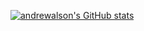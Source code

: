 [![andrewalson's GitHub stats](https://github-readme-stats.vercel.app/api?username=andrewalson&show_icons=true&theme=merko)](https://github.com/anuraghazra/github-readme-stats)

<!--
**andrewalson/andrewalson** is a ✨ _special_ ✨ repository because its `README.md` (this file) appears on your GitHub profile.
